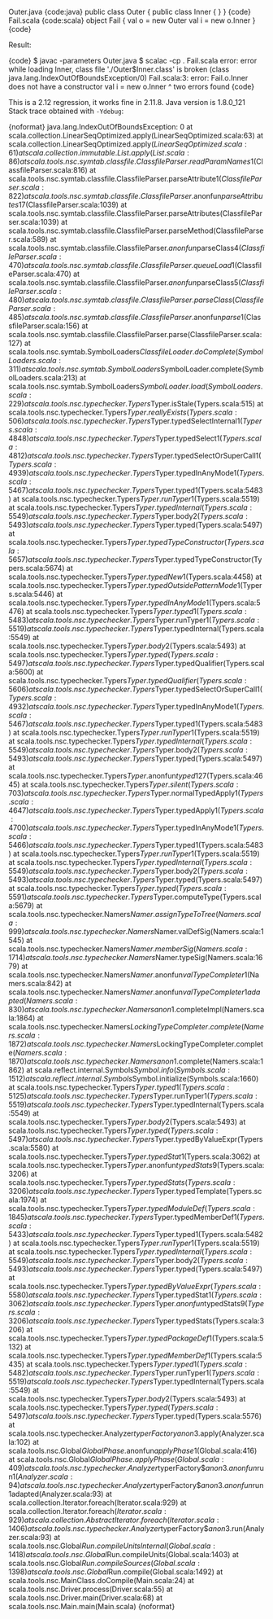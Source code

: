 Outer.java
{code:java}
public class Outer {
    public class Inner {
    }
}
{code}
Fail.scala
{code:scala}
object Fail {
  val o = new Outer
  val i = new o.Inner
}
{code}

Result:

{code}
$ javac -parameters Outer.java 
$ scalac -cp . Fail.scala 
error: error while loading Inner, class file './Outer$Inner.class' is broken
(class java.lang.IndexOutOfBoundsException/0)
Fail.scala:3: error: Fail.o.Inner does not have a constructor
  val i = new o.Inner
          ^
two errors found
{code}

This is a 2.12 regression, it works fine in 2.11.8. Java version is 1.8.0_121
Stack trace obtained with `-Ydebug`:

{noformat}
java.lang.IndexOutOfBoundsException: 0
        at scala.collection.LinearSeqOptimized.apply(LinearSeqOptimized.scala:63)
        at scala.collection.LinearSeqOptimized.apply$(LinearSeqOptimized.scala:61)
        at scala.collection.immutable.List.apply(List.scala:86)
        at scala.tools.nsc.symtab.classfile.ClassfileParser.readParamNames$1(ClassfileParser.scala:816)
        at scala.tools.nsc.symtab.classfile.ClassfileParser.parseAttribute$1(ClassfileParser.scala:822)
        at scala.tools.nsc.symtab.classfile.ClassfileParser.$anonfun$parseAttributes$17(ClassfileParser.scala:1039)
        at scala.tools.nsc.symtab.classfile.ClassfileParser.parseAttributes(ClassfileParser.scala:1039)
        at scala.tools.nsc.symtab.classfile.ClassfileParser.parseMethod(ClassfileParser.scala:589)
        at scala.tools.nsc.symtab.classfile.ClassfileParser.$anonfun$parseClass$4(ClassfileParser.scala:470)
        at scala.tools.nsc.symtab.classfile.ClassfileParser.queueLoad$1(ClassfileParser.scala:470)
        at scala.tools.nsc.symtab.classfile.ClassfileParser.$anonfun$parseClass$5(ClassfileParser.scala:480)
        at scala.tools.nsc.symtab.classfile.ClassfileParser.parseClass(ClassfileParser.scala:485)
        at scala.tools.nsc.symtab.classfile.ClassfileParser.$anonfun$parse$1(ClassfileParser.scala:156)
        at scala.tools.nsc.symtab.classfile.ClassfileParser.parse(ClassfileParser.scala:127)
        at scala.tools.nsc.symtab.SymbolLoaders$ClassfileLoader.doComplete(SymbolLoaders.scala:311)
        at scala.tools.nsc.symtab.SymbolLoaders$SymbolLoader.complete(SymbolLoaders.scala:213)
        at scala.tools.nsc.symtab.SymbolLoaders$SymbolLoader.load(SymbolLoaders.scala:229)
        at scala.tools.nsc.typechecker.Typers$Typer.isStale(Typers.scala:515)
        at scala.tools.nsc.typechecker.Typers$Typer.reallyExists(Typers.scala:506)
        at scala.tools.nsc.typechecker.Typers$Typer.typedSelectInternal$1(Typers.scala:4848)
        at scala.tools.nsc.typechecker.Typers$Typer.typedSelect$1(Typers.scala:4812)
        at scala.tools.nsc.typechecker.Typers$Typer.typedSelectOrSuperCall$1(Typers.scala:4939)
        at scala.tools.nsc.typechecker.Typers$Typer.typedInAnyMode$1(Typers.scala:5467)
        at scala.tools.nsc.typechecker.Typers$Typer.typed1(Typers.scala:5483)
        at scala.tools.nsc.typechecker.Typers$Typer.runTyper$1(Typers.scala:5519)
        at scala.tools.nsc.typechecker.Typers$Typer.typedInternal(Typers.scala:5549)
        at scala.tools.nsc.typechecker.Typers$Typer.body$2(Typers.scala:5493)
        at scala.tools.nsc.typechecker.Typers$Typer.typed(Typers.scala:5497)
        at scala.tools.nsc.typechecker.Typers$Typer.typedTypeConstructor(Typers.scala:5657)
        at scala.tools.nsc.typechecker.Typers$Typer.typedTypeConstructor(Typers.scala:5674)
        at scala.tools.nsc.typechecker.Typers$Typer.typedNew$1(Typers.scala:4458)
        at scala.tools.nsc.typechecker.Typers$Typer.typedOutsidePatternMode$1(Typers.scala:5446)
        at scala.tools.nsc.typechecker.Typers$Typer.typedInAnyMode$1(Typers.scala:5476)
        at scala.tools.nsc.typechecker.Typers$Typer.typed1(Typers.scala:5483)
        at scala.tools.nsc.typechecker.Typers$Typer.runTyper$1(Typers.scala:5519)
        at scala.tools.nsc.typechecker.Typers$Typer.typedInternal(Typers.scala:5549)
        at scala.tools.nsc.typechecker.Typers$Typer.body$2(Typers.scala:5493)
        at scala.tools.nsc.typechecker.Typers$Typer.typed(Typers.scala:5497)
        at scala.tools.nsc.typechecker.Typers$Typer.typedQualifier(Typers.scala:5600)
        at scala.tools.nsc.typechecker.Typers$Typer.typedQualifier(Typers.scala:5606)
        at scala.tools.nsc.typechecker.Typers$Typer.typedSelectOrSuperCall$1(Typers.scala:4932)
        at scala.tools.nsc.typechecker.Typers$Typer.typedInAnyMode$1(Typers.scala:5467)
        at scala.tools.nsc.typechecker.Typers$Typer.typed1(Typers.scala:5483)
        at scala.tools.nsc.typechecker.Typers$Typer.runTyper$1(Typers.scala:5519)
        at scala.tools.nsc.typechecker.Typers$Typer.typedInternal(Typers.scala:5549)
        at scala.tools.nsc.typechecker.Typers$Typer.body$2(Typers.scala:5493)
        at scala.tools.nsc.typechecker.Typers$Typer.typed(Typers.scala:5497)
        at scala.tools.nsc.typechecker.Typers$Typer.$anonfun$typed1$27(Typers.scala:4645)
        at scala.tools.nsc.typechecker.Typers$Typer.silent(Typers.scala:703)
        at scala.tools.nsc.typechecker.Typers$Typer.normalTypedApply$1(Typers.scala:4647)
        at scala.tools.nsc.typechecker.Typers$Typer.typedApply$1(Typers.scala:4700)
        at scala.tools.nsc.typechecker.Typers$Typer.typedInAnyMode$1(Typers.scala:5466)
        at scala.tools.nsc.typechecker.Typers$Typer.typed1(Typers.scala:5483)
        at scala.tools.nsc.typechecker.Typers$Typer.runTyper$1(Typers.scala:5519)
        at scala.tools.nsc.typechecker.Typers$Typer.typedInternal(Typers.scala:5549)
        at scala.tools.nsc.typechecker.Typers$Typer.body$2(Typers.scala:5493)
        at scala.tools.nsc.typechecker.Typers$Typer.typed(Typers.scala:5497)
        at scala.tools.nsc.typechecker.Typers$Typer.typed(Typers.scala:5591)
        at scala.tools.nsc.typechecker.Typers$Typer.computeType(Typers.scala:5679)
        at scala.tools.nsc.typechecker.Namers$Namer.assignTypeToTree(Namers.scala:999)
        at scala.tools.nsc.typechecker.Namers$Namer.valDefSig(Namers.scala:1545)
        at scala.tools.nsc.typechecker.Namers$Namer.memberSig(Namers.scala:1714)
        at scala.tools.nsc.typechecker.Namers$Namer.typeSig(Namers.scala:1679)
        at scala.tools.nsc.typechecker.Namers$Namer.$anonfun$valTypeCompleter$1(Namers.scala:842)
        at scala.tools.nsc.typechecker.Namers$Namer.$anonfun$valTypeCompleter$1$adapted(Namers.scala:830)
        at scala.tools.nsc.typechecker.Namers$$anon$1.completeImpl(Namers.scala:1864)
        at scala.tools.nsc.typechecker.Namers$LockingTypeCompleter.complete(Namers.scala:1872)
        at scala.tools.nsc.typechecker.Namers$LockingTypeCompleter.complete$(Namers.scala:1870)
        at scala.tools.nsc.typechecker.Namers$$anon$1.complete(Namers.scala:1862)
        at scala.reflect.internal.Symbols$Symbol.info(Symbols.scala:1512)
        at scala.reflect.internal.Symbols$Symbol.initialize(Symbols.scala:1660)
        at scala.tools.nsc.typechecker.Typers$Typer.typed1(Typers.scala:5125)
        at scala.tools.nsc.typechecker.Typers$Typer.runTyper$1(Typers.scala:5519)
        at scala.tools.nsc.typechecker.Typers$Typer.typedInternal(Typers.scala:5549)
        at scala.tools.nsc.typechecker.Typers$Typer.body$2(Typers.scala:5493)
        at scala.tools.nsc.typechecker.Typers$Typer.typed(Typers.scala:5497)
        at scala.tools.nsc.typechecker.Typers$Typer.typedByValueExpr(Typers.scala:5580)
        at scala.tools.nsc.typechecker.Typers$Typer.typedStat$1(Typers.scala:3062)
        at scala.tools.nsc.typechecker.Typers$Typer.$anonfun$typedStats$9(Typers.scala:3206)
        at scala.tools.nsc.typechecker.Typers$Typer.typedStats(Typers.scala:3206)
        at scala.tools.nsc.typechecker.Typers$Typer.typedTemplate(Typers.scala:1974)
        at scala.tools.nsc.typechecker.Typers$Typer.typedModuleDef(Typers.scala:1845)
        at scala.tools.nsc.typechecker.Typers$Typer.typedMemberDef$1(Typers.scala:5433)
        at scala.tools.nsc.typechecker.Typers$Typer.typed1(Typers.scala:5482)
        at scala.tools.nsc.typechecker.Typers$Typer.runTyper$1(Typers.scala:5519)
        at scala.tools.nsc.typechecker.Typers$Typer.typedInternal(Typers.scala:5549)
        at scala.tools.nsc.typechecker.Typers$Typer.body$2(Typers.scala:5493)
        at scala.tools.nsc.typechecker.Typers$Typer.typed(Typers.scala:5497)
        at scala.tools.nsc.typechecker.Typers$Typer.typedByValueExpr(Typers.scala:5580)
        at scala.tools.nsc.typechecker.Typers$Typer.typedStat$1(Typers.scala:3062)
        at scala.tools.nsc.typechecker.Typers$Typer.$anonfun$typedStats$9(Typers.scala:3206)
        at scala.tools.nsc.typechecker.Typers$Typer.typedStats(Typers.scala:3206)
        at scala.tools.nsc.typechecker.Typers$Typer.typedPackageDef$1(Typers.scala:5132)
        at scala.tools.nsc.typechecker.Typers$Typer.typedMemberDef$1(Typers.scala:5435)
        at scala.tools.nsc.typechecker.Typers$Typer.typed1(Typers.scala:5482)
        at scala.tools.nsc.typechecker.Typers$Typer.runTyper$1(Typers.scala:5519)
        at scala.tools.nsc.typechecker.Typers$Typer.typedInternal(Typers.scala:5549)
        at scala.tools.nsc.typechecker.Typers$Typer.body$2(Typers.scala:5493)
        at scala.tools.nsc.typechecker.Typers$Typer.typed(Typers.scala:5497)
        at scala.tools.nsc.typechecker.Typers$Typer.typed(Typers.scala:5576)
        at scala.tools.nsc.typechecker.Analyzer$typerFactory$$anon$3.apply(Analyzer.scala:102)
        at scala.tools.nsc.Global$GlobalPhase.$anonfun$applyPhase$1(Global.scala:416)
        at scala.tools.nsc.Global$GlobalPhase.applyPhase(Global.scala:409)
        at scala.tools.nsc.typechecker.Analyzer$typerFactory$$anon$3.$anonfun$run$1(Analyzer.scala:94)
        at scala.tools.nsc.typechecker.Analyzer$typerFactory$$anon$3.$anonfun$run$1$adapted(Analyzer.scala:93)
        at scala.collection.Iterator.foreach(Iterator.scala:929)
        at scala.collection.Iterator.foreach$(Iterator.scala:929)
        at scala.collection.AbstractIterator.foreach(Iterator.scala:1406)
        at scala.tools.nsc.typechecker.Analyzer$typerFactory$$anon$3.run(Analyzer.scala:93)
        at scala.tools.nsc.Global$Run.compileUnitsInternal(Global.scala:1418)
        at scala.tools.nsc.Global$Run.compileUnits(Global.scala:1403)
        at scala.tools.nsc.Global$Run.compileSources(Global.scala:1398)
        at scala.tools.nsc.Global$Run.compile(Global.scala:1492)
        at scala.tools.nsc.MainClass.doCompile(Main.scala:24)
        at scala.tools.nsc.Driver.process(Driver.scala:55)
        at scala.tools.nsc.Driver.main(Driver.scala:68)
        at scala.tools.nsc.Main.main(Main.scala)
{noformat}
